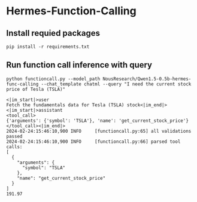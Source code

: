 # Hermes-Function-Calling

## Install requied packages
`pip install -r requirements.txt`

## Run function call inference with query
`python functioncall.py --model_path NousResearch/Qwen1.5-0.5b-hermes-func-calling --chat_template chatml --query "I need the current stock price of Tesla (TSLA)"`

```
<|im_start|>user
Fetch the fundamentals data for Tesla (TSLA) stock<|im_end|>
<|im_start|>assistant
<tool_call>
{'arguments': {'symbol': 'TSLA'}, 'name': 'get_current_stock_price'}
</tool_call><|im_end|>
2024-02-24:15:46:10,900 INFO     [functioncall.py:65] all validations passed
2024-02-24:15:46:10,900 INFO     [functioncall.py:66] parsed tool calls:
[
  {
    "arguments": {
      "symbol": "TSLA"
    },
    "name": "get_current_stock_price"
  }
]
191.97
```